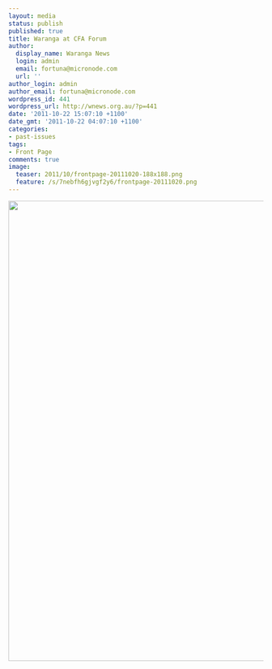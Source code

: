 ```yaml
---
layout: media
status: publish
published: true
title: Waranga at CFA Forum
author:
  display_name: Waranga News
  login: admin
  email: fortuna@micronode.com
  url: ''
author_login: admin
author_email: fortuna@micronode.com
wordpress_id: 441
wordpress_url: http://wnews.org.au/?p=441
date: '2011-10-22 15:07:10 +1100'
date_gmt: '2011-10-22 04:07:10 +1100'
categories:
- past-issues
tags:
- Front Page
comments: true
image:
  teaser: 2011/10/frontpage-20111020-188x188.png
  feature: /s/7nebfh6gjvgf2y6/frontpage-20111020.png
---
```


<a href="{{ site.url }}/images/2011/10/frontpage-20111020.pdf"><img class="alignnone size-full wp-image-440" title="Front Page - October 20, 2011" src="{{ site.url }}/images/2011/10/frontpage-20111020.png" alt="" width="624" height="907" /></a>
